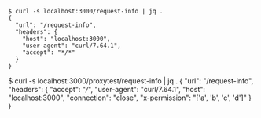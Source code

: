 ```
$ curl -s localhost:3000/request-info | jq . 
{
  "url": "/request-info",
  "headers": {
    "host": "localhost:3000",
    "user-agent": "curl/7.64.1",
    "accept": "*/*"
  }
}
```

$ curl -s localhost:3000/proxytest/request-info | jq . 
{
  "url": "/request-info",
  "headers": {
    "accept": "*/*",
    "user-agent": "curl/7.64.1",
    "host": "localhost:3000",
    "connection": "close",
    "x-permission": "['a', 'b', 'c', 'd']"
  }
}
```